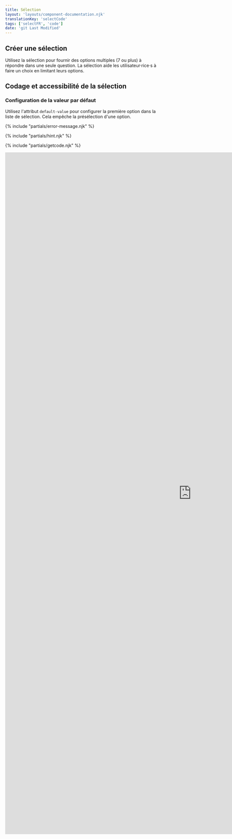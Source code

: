 ```yaml
---
title: Sélection
layout: 'layouts/component-documentation.njk'
translationKey: 'selectCode'
tags: ['selectFR', 'code']
date: 'git Last Modified'
---
```


## Créer une sélection

Utilisez la sélection pour fournir des options multiples (7 ou plus) à répondre dans une seule question. La sélection aide les utilisateur·rice·s à faire un choix en limitant leurs options.

## Codage et accessibilité de la sélection

### Configuration de la valeur par défaut

Utilisez l'attribut `default-value` pour configurer la première option dans la liste de sélection. Cela empêche la présélection d'une option.

{% include "partials/error-message.njk" %}

{% include "partials/hint.njk" %}

{% include "partials/getcode.njk" %}

<iframe
  title="Survol des propriétés et des évènements relatifs à gcds-select."
  src="https://cds-snc.github.io/gcds-components/iframe.html?viewMode=docs&demo=true&singleStory=true&id=components-select--events-properties"
  width="1200"
  height="2200"
  style="display: block; margin: 0 auto;"
  frameBorder="0"
  allow="clipboard-write"
></iframe>
